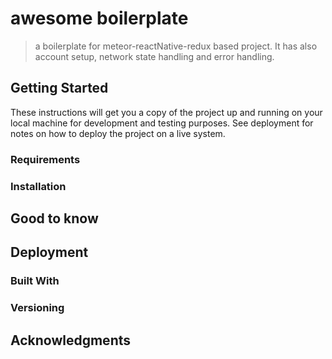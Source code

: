 # awesome boilerplate

> a boilerplate for meteor-reactNative-redux based project. It has also account setup, network state handling and  error handling.


## Getting Started
These instructions will get you a copy of the project up and running on your local machine for development and testing purposes. 
See deployment for notes on how to deploy the project on a live system.

### Requirements
<!--What things you need to install the software and how to install them-->

### Installation
<!--A step by step series of examples that tell you have to get a development env running-->
<!--End with an example of getting some data out of the system or using it for a little demo-->

## Good to know
<!--A list of useful notes-->


## Deployment
<!--Add additional notes about how to deploy this on a live system-->

### Built With
<!--All things you use for deployment-->

### Versioning
<!--Add a note about versioning-->


## Acknowledgments
<!--- Hat tip to anyone who's code was used-->
<!--- Inspiration-->
<!--- etc-->
